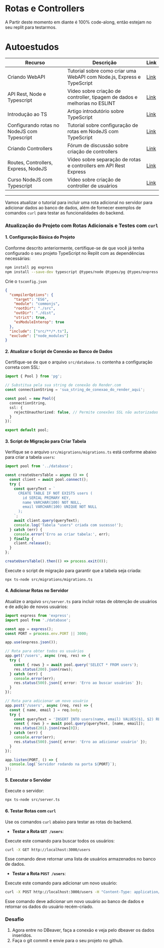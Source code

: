 # Rotas e Controllers

A Partir deste momento em diante é 100% code-along, então estejam no seu replit para testarmos.

# Autoestudos

| Recurso | Descrição | Link |
|---------|-----------|------|
| Criando WebAPI | Tutorial sobre como criar uma WebAPI com Node.js, Express e TypeScript | [Link](https://www.luiztools.com.br/post/como-criar-uma-webapi-com-node-js-express-e-typescript/) |
| API Rest, Node e Typescript | Vídeo sobre criação de controller, tipagem de dados e melhorias no ESLINT | [Link](https://www.youtube.com/watch?v=xyjvNhoyVkI) |
| Introdução ao TS | Artigo introdutório sobre TypeScript | [Link](https://www.devmedia.com.br/introducao-ao-typescript/36729) |
| Configurando rotas no NodeJS com Typescript | Tutorial sobre configuração de rotas em NodeJS com TypeScript | [Link](https://dev.to/aryclenio/configurando-rotas-no-nodejs-com-typescript-la1) |
| Criando Controllers | Fórum de discussão sobre criação de controllers | [Link](https://cursos.alura.com.br/forum/topico-criar-controllers-87200) |
| Routes, Controllers, Express, NodeJS | Vídeo sobre separação de rotas e controllers em API Rest Express | [Link](https://www.youtube.com/watch?v=vNo3iyfAhMA) |
| Curso NodeJS com Typescript | Vídeo sobre criação de controller de usuários | [Link](https://www.youtube.com/watch?v=XBhOI2jrtDU) |

---

Vamos atualizar o tutorial para incluir uma rota adicional no servidor para adicionar dados ao banco de dados, além de fornecer exemplos de comandos `curl` para testar as funcionalidades do backend.

### Atualização do Projeto com Rotas Adicionais e Testes com `curl`

#### 1. **Configuração Básica do Projeto**

Conforme descrito anteriormente, certifique-se de que você já tenha configurado o seu projeto TypeScript no Replit com as dependências necessárias:

```bash
npm install pg express
npm install --save-dev typescript @types/node @types/pg @types/express ts-node
```

Crie o `tsconfig.json`

```json
{
  "compilerOptions": {
    "target": "ES6",
    "module": "commonjs",
    "rootDir": "./src",
    "outDir": "./dist",
    "strict": true,
    "esModuleInterop": true
  },
  "include": ["src/**/*.ts"],
  "exclude": ["node_modules"]
}
```

#### 2. **Atualizar o Script de Conexão ao Banco de Dados**

Certifique-se de que o arquivo `src/database.ts` contenha a configuração correta com SSL:

```typescript
import { Pool } from 'pg';

// Substitua pela sua string de conexão do Render.com
const connectionString = 'sua_string_de_conexao_do_render_aqui';

const pool = new Pool({
  connectionString,
  ssl: {
    rejectUnauthorized: false, // Permite conexões SSL não autorizadas
  }
});

export default pool;
```

#### 3. **Script de Migração para Criar Tabela**

Verifique se o arquivo `src/migrations/migrations.ts` está conforme abaixo para criar a tabela `users`:

```typescript
import pool from '../database';

const createUsersTable = async () => {
  const client = await pool.connect();
  try {
    const queryText = `
      CREATE TABLE IF NOT EXISTS users (
        id SERIAL PRIMARY KEY,
        name VARCHAR(100) NOT NULL,
        email VARCHAR(100) UNIQUE NOT NULL
      );
    `;
    await client.query(queryText);
    console.log('Tabela "users" criada com sucesso!');
  } catch (err) {
    console.error('Erro ao criar tabela:', err);
  } finally {
    client.release();
  }
};

createUsersTable().then(() => process.exit(0));
```

Execute o script de migração para garantir que a tabela seja criada:

```bash
npx ts-node src/migrations/migrations.ts
```

#### 4. **Adicionar Rotas no Servidor**

Atualize o arquivo `src/server.ts` para incluir rotas de obtenção de usuários e de adição de novos usuários:

```typescript
import express from 'express';
import pool from './database';

const app = express();
const PORT = process.env.PORT || 3000;

app.use(express.json());

// Rota para obter todos os usuários
app.get('/users', async (req, res) => {
  try {
    const { rows } = await pool.query('SELECT * FROM users');
    res.status(200).json(rows);
  } catch (err) {
    console.error(err);
    res.status(500).json({ error: 'Erro ao buscar usuários' });
  }
});

// Rota para adicionar um novo usuário
app.post('/users', async (req, res) => {
  const { name, email } = req.body;
  try {
    const queryText = 'INSERT INTO users(name, email) VALUES($1, $2) RETURNING *';
    const { rows } = await pool.query(queryText, [name, email]);
    res.status(201).json(rows[0]);
  } catch (err) {
    console.error(err);
    res.status(500).json({ error: 'Erro ao adicionar usuário' });
  }
});

app.listen(PORT, () => {
  console.log(`Servidor rodando na porta ${PORT}`);
});
```

#### 5. **Executar o Servidor**

Execute o servidor:

```bash
npx ts-node src/server.ts
```

#### 6. **Testar Rotas com `curl`**

Use os comandos `curl` abaixo para testar as rotas do backend.

- **Testar a Rota `GET /users`**:

Execute este comando para buscar todos os usuários:

```bash
curl -X GET http://localhost:3000/users
```

Esse comando deve retornar uma lista de usuários armazenados no banco de dados.

- **Testar a Rota `POST /users`**:

Execute este comando para adicionar um novo usuário:

```bash
curl -X POST http://localhost:3000/users -H "Content-Type: application/json" -d '{"name": "João Silva", "email": "joao.silva@example.com"}'
```

Esse comando deve adicionar um novo usuário ao banco de dados e retornar os dados do usuário recém-criado.

### Desafio

1. Agora entre no DBeaver, faça a conexão e veja pelo dbeaver os dados inseridos.
2. Faça o git commit e envie para o seu projeto no github.